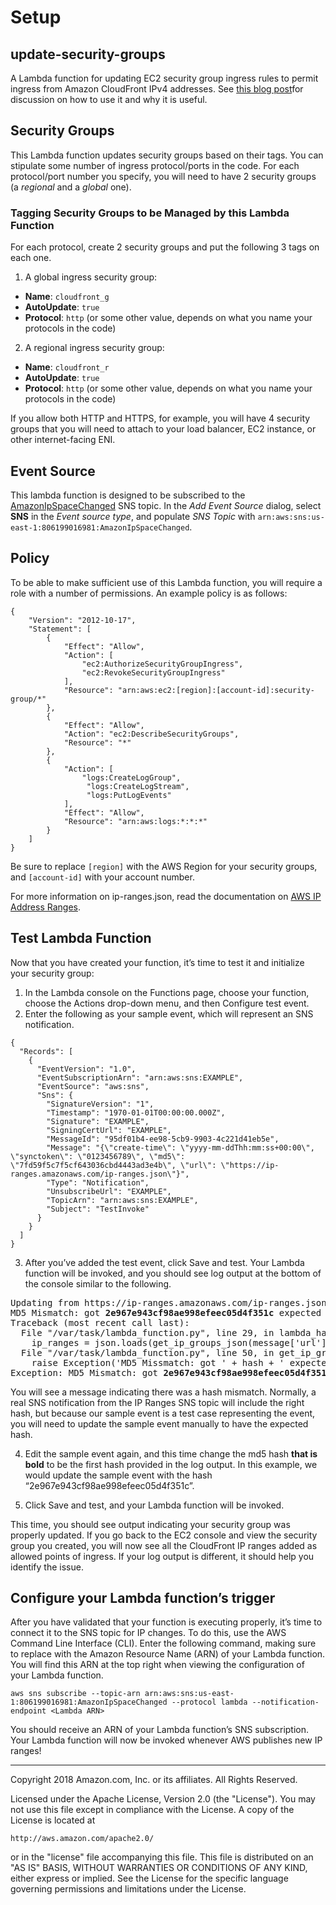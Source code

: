 # Setup

## update-security-groups

A Lambda function for updating EC2 security group ingress rules to permit ingress from Amazon CloudFront IPv4 addresses. See [this blog post](https://aws.amazon.com/blogs/security/how-to-automatically-update-your-security-groups-for-amazon-cloudfront-and-aws-waf-by-using-aws-lambda/)for discussion on how to use it and why it is useful.

## Security Groups

This Lambda function updates security groups based on their tags. You can stipulate some number of ingress protocol/ports in the code. For each protocol/port number you specify, you will need to have 2 security groups (a *regional* and a *global* one).

### Tagging Security Groups to be Managed by this Lambda Function
For each protocol, create 2 security groups and put the following 3 tags on each one.

1. A global ingress security group:
  * **Name**: `cloudfront_g`
  * **AutoUpdate**: `true`
  * **Protocol**: `http` (or some other value, depends on what you name your protocols in the code)
2. A regional ingress security group:
  * **Name**: `cloudfront_r`
  * **AutoUpdate**: `true`
  * **Protocol**: `http` (or some other value, depends on what you name your protocols in the code)

If you allow both HTTP and HTTPS, for example, you will have 4 security groups that you will need to attach to your load balancer, EC2 instance, or other internet-facing ENI.

## Event Source

This lambda function is designed to be subscribed to the 
[AmazonIpSpaceChanged](http://docs.aws.amazon.com/general/latest/gr/aws-ip-ranges.html#subscribe-notifications) 
SNS topic. In the _Add Event Source_ dialog, select **SNS** in the *Event source type*, and populate *SNS Topic* with `arn:aws:sns:us-east-1:806199016981:AmazonIpSpaceChanged`.


## Policy

To be able to make sufficient use of this Lambda function, you will require a role with a number of permissions. An example policy is as follows:

```
{
    "Version": "2012-10-17",
    "Statement": [
        {
            "Effect": "Allow",
            "Action": [
                "ec2:AuthorizeSecurityGroupIngress",
                "ec2:RevokeSecurityGroupIngress"
            ],
            "Resource": "arn:aws:ec2:[region]:[account-id]:security-group/*"
        },
        {
            "Effect": "Allow",
            "Action": "ec2:DescribeSecurityGroups",
            "Resource": "*"
        },
        {
            "Action": [
                "logs:CreateLogGroup",
                 "logs:CreateLogStream",
                 "logs:PutLogEvents"
            ],
            "Effect": "Allow",
            "Resource": "arn:aws:logs:*:*:*"
        }
    ]
}
```

Be sure to replace `[region]` with the AWS Region for your security groups, and `[account-id]` with your account number.

For more information on ip-ranges.json, read the documentation on [AWS IP Address Ranges](http://docs.aws.amazon.com/general/latest/gr/aws-ip-ranges.html).

## Test Lambda Function
Now that you have created your function, it’s time to test it and initialize your security group:

1.  In the Lambda console on the Functions page, choose your function, choose the Actions drop-down menu, and then Configure test event.
2.  Enter the following as your sample event, which will represent an SNS notification.

```
{
  "Records": [
    {
      "EventVersion": "1.0",
      "EventSubscriptionArn": "arn:aws:sns:EXAMPLE",
      "EventSource": "aws:sns",
      "Sns": {
        "SignatureVersion": "1",
        "Timestamp": "1970-01-01T00:00:00.000Z",
        "Signature": "EXAMPLE",
        "SigningCertUrl": "EXAMPLE",
        "MessageId": "95df01b4-ee98-5cb9-9903-4c221d41eb5e",
        "Message": "{\"create-time\": \"yyyy-mm-ddThh:mm:ss+00:00\", \"synctoken\": \"0123456789\", \"md5\": \"7fd59f5c7f5cf643036cbd4443ad3e4b\", \"url\": \"https://ip-ranges.amazonaws.com/ip-ranges.json\"}",
        "Type": "Notification",
        "UnsubscribeUrl": "EXAMPLE",
        "TopicArn": "arn:aws:sns:EXAMPLE",
        "Subject": "TestInvoke"
      }
    }
  ]
}
```
3.  After you’ve added the test event, click Save and test. Your Lambda function will be invoked, and you should see log output at the bottom of the console similar to the following.
<pre>
Updating from https://ip-ranges.amazonaws.com/ip-ranges.json
MD5 Mismatch: got <b>2e967e943cf98ae998efeec05d4f351c</b> expected 7fd59f5c7f5cf643036cbd4443ad3e4b: Exception
Traceback (most recent call last):
  File "/var/task/lambda_function.py", line 29, in lambda_handler
    ip_ranges = json.loads(get_ip_groups_json(message['url'], message['md5']))
  File "/var/task/lambda_function.py", line 50, in get_ip_groups_json
    raise Exception('MD5 Missmatch: got ' + hash + ' expected ' + expected_hash)
Exception: MD5 Mismatch: got <b>2e967e943cf98ae998efeec05d4f351c</b> expected 7fd59f5c7f5cf643036cbd4443ad3e4b
</pre>
You will see a message indicating there was a hash mismatch. Normally, a real SNS notification from the IP Ranges SNS topic will include the right hash, but because our sample event is a test case representing the event, you will need to update the sample event manually to have the expected hash.

4.  Edit the sample event again, and this time change the md5 hash **that is bold** to be the first hash provided in the log output. In this example, we would update the sample event with the hash “2e967e943cf98ae998efeec05d4f351c”.


5.  Click Save and test, and your Lambda function will be invoked.

This time, you should see output indicating your security group was properly updated. If you go back to the EC2 console and view the security group you created, you will now see all the CloudFront IP ranges added as allowed points of ingress. If your log output is different, it should help you identify the issue.

## Configure your Lambda function’s trigger
After you have validated that your function is executing properly, it’s time to connect it to the SNS topic for IP changes. To do this, use the AWS Command Line Interface (CLI). Enter the following command, making sure to replace <Lambda ARN> with the Amazon Resource Name (ARN) of your Lambda function. You will find this ARN at the top right when viewing the configuration of your Lambda function.

`aws sns subscribe --topic-arn arn:aws:sns:us-east-1:806199016981:AmazonIpSpaceChanged --protocol lambda --notification-endpoint <Lambda ARN>`

You should receive an ARN of your Lambda function’s SNS subscription. Your Lambda function will now be invoked whenever AWS publishes new IP ranges!
***

Copyright 2018 Amazon.com, Inc. or its affiliates. All Rights Reserved.

Licensed under the Apache License, Version 2.0 (the "License"). You may not use this file except in compliance with the License. A copy of the License is located at

    http://aws.amazon.com/apache2.0/

or in the "license" file accompanying this file. This file is distributed on an "AS IS" BASIS, WITHOUT WARRANTIES OR CONDITIONS OF ANY KIND, either express or implied. See the License for the specific language governing permissions and limitations under the License.
